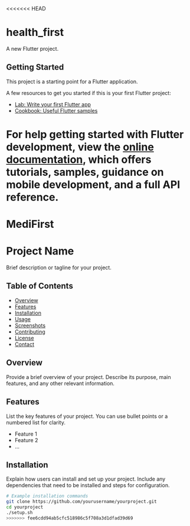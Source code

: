<<<<<<< HEAD
# health_first

A new Flutter project.

## Getting Started

This project is a starting point for a Flutter application.

A few resources to get you started if this is your first Flutter project:

- [Lab: Write your first Flutter app](https://docs.flutter.dev/get-started/codelab)
- [Cookbook: Useful Flutter samples](https://docs.flutter.dev/cookbook)

For help getting started with Flutter development, view the
[online documentation](https://docs.flutter.dev/), which offers tutorials,
samples, guidance on mobile development, and a full API reference.
=======
# MediFirst
# Project Name

Brief description or tagline for your project.

## Table of Contents
- [Overview](#overview)
- [Features](#features)
- [Installation](#installation)
- [Usage](#usage)
- [Screenshots](#screenshots)
- [Contributing](#contributing)
- [License](#license)
- [Contact](#contact)

## Overview

Provide a brief overview of your project. Describe its purpose, main features, and any other relevant information.

## Features

List the key features of your project. You can use bullet points or a numbered list for clarity.

- Feature 1
- Feature 2
- ...

## Installation

Explain how users can install and set up your project. Include any dependencies that need to be installed and steps for configuration.

```bash
# Example installation commands
git clone https://github.com/yourusername/yourproject.git
cd yourproject
./setup.sh
>>>>>>> fee6cdd94ab5cfc518986c5f708a3d1dfad39d69
